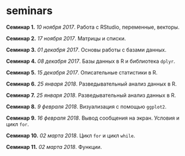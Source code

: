 # seminars

**Семинар 1.** *10 ноября 2017*. Работа с RStudio, переменные, векторы.

**Семинар 2.** *17 ноября 2017*. Матрицы и списки.

**Семинар 3.** *01 декабря 2017*. Основы работы с базами данных.

**Семинар 4.** *08 декабря 2017*. Базы данных в R и библиотека `dplyr`.

**Семинар 5.** *15 декабря 2017*. Описательные статистики в R.

**Семинар 6.** *25 января 2018*. Разведывательный анализ данных в R.

**Семинар 7.** *25 января 2018*. Разведывательный анализ данных в R.

**Семинар 8.** *9 февраля 2018*. Визуализация с помощью `ggplot2`.

**Семинар 9.** *16 февраля 2018*. Вывод сообщения на экран. Условия и цикл `for`.

**Семинар 10.** *02 марта 2018*. Цикл `for` и цикл `while`.

**Семинар 11.** *02 марта 2018*. Функции.
